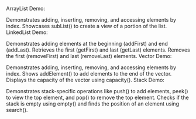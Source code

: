 ArrayList Demo:

Demonstrates adding, inserting, removing, and accessing elements by index.
Showcases subList() to create a view of a portion of the list.
LinkedList Demo:

Demonstrates adding elements at the beginning (addFirst) and end (addLast).
Retrieves the first (getFirst) and last (getLast) elements.
Removes the first (removeFirst) and last (removeLast) elements.
Vector Demo:

Demonstrates adding, inserting, removing, and accessing elements by index.
Shows addElement() to add elements to the end of the vector.
Displays the capacity of the vector using capacity().
Stack Demo:

Demonstrates stack-specific operations like push() to add elements, peek() to view the top element, and pop() to remove the top element.
Checks if the stack is empty using empty() and finds the position of an element using search().
